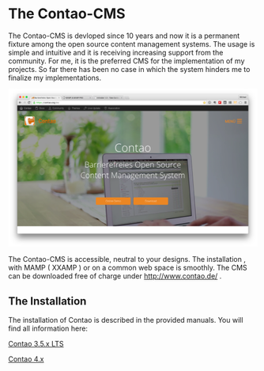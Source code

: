 # The Contao-CMS
The Contao-CMS is devloped since 10 years and now it is a permanent fixture among the open source content management systems. The usage is simple and intuitive and it is receiving increasing support from the community. For me, it is the preferred CMS for the implementation of my projects. So far there has been no case in which the system hinders me to finalize my implementations.

![](images/contao/contao_homepage.png)

The Contao-CMS is accessible, neutral to your designs. The installation , with MAMP ( XXAMP ) or on a common web space is smoothly. The CMS can be downloaded free of charge under http://www.contao.de/ .

## The Installation
The installation of Contao is described in the provided manuals. You  will find all information here:

[Contao 3.5.x LTS](https://docs.contao.org/books/manual/3.5/en/01-installation/contao-installieren.html)

[Contao 4.x](https://docs.contao.org/books/manual/4.2/en/01-installation/contao-installieren.html)
